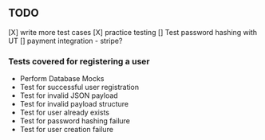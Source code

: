 ## TODO

[X] write more test cases
[X] practice testing
[] Test password hashing with UT
[] payment integration - stripe?

### Tests covered for registering a user

- Perform Database Mocks
- Test for successful user registration
- Test for invalid JSON payload
- Test for invalid payload structure
- Test for user already exists
- Test for password hashing failure
- Test for user creation failure
